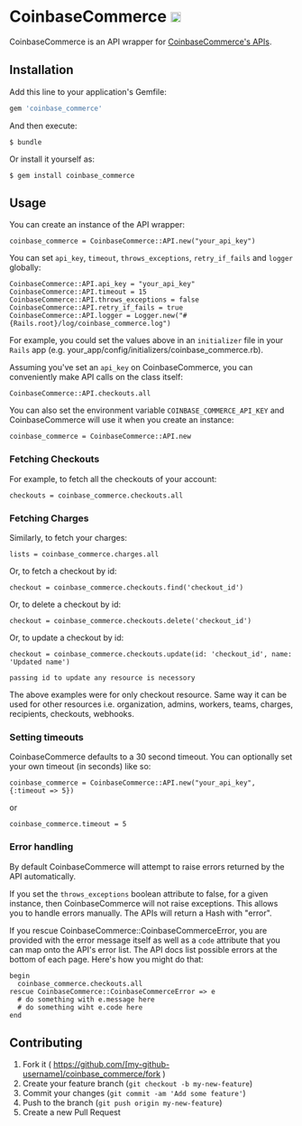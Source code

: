 # CoinbaseCommerce <a href="https://commerce.coinbase.com/docs/api/"><img src="https://commerce.coinbase.com/landing/logo.svg" height="18"></a>

CoinbaseCommerce is an API wrapper for [CoinbaseCommerce's APIs](https://commerce.coinbase.com/docs/api/).

## Installation

Add this line to your application's Gemfile:

```ruby
gem 'coinbase_commerce'
```

And then execute:

    $ bundle

Or install it yourself as:

    $ gem install coinbase_commerce

## Usage

You can create an instance of the API wrapper:

    coinbase_commerce = CoinbaseCommerce::API.new("your_api_key")

You can set `api_key`, `timeout`, `throws_exceptions`, `retry_if_fails` and `logger` globally:

    CoinbaseCommerce::API.api_key = "your_api_key"
    CoinbaseCommerce::API.timeout = 15
    CoinbaseCommerce::API.throws_exceptions = false
    CoinbaseCommerce::API.retry_if_fails = true
    CoinbaseCommerce::API.logger = Logger.new("#{Rails.root}/log/coinbase_commerce.log")


For example, you could set the values above in an `initializer` file in your `Rails` app (e.g. your\_app/config/initializers/coinbase_commerce.rb).

Assuming you've set an `api_key` on CoinbaseCommerce, you can conveniently make API calls on the class itself:

    CoinbaseCommerce::API.checkouts.all

You can also set the environment variable `COINBASE_COMMERCE_API_KEY` and CoinbaseCommerce will use it when you create an instance:

    coinbase_commerce = CoinbaseCommerce::API.new


### Fetching Checkouts

For example, to fetch all the checkouts of your account:

    checkouts = coinbase_commerce.checkouts.all

### Fetching Charges

Similarly, to fetch your charges:

    lists = coinbase_commerce.charges.all

Or, to fetch a checkout by id:

    checkout = coinbase_commerce.checkouts.find('checkout_id')

Or, to delete a checkout by id:

    checkout = coinbase_commerce.checkouts.delete('checkout_id')


Or, to update a checkout by id:

    checkout = coinbase_commerce.checkouts.update(id: 'checkout_id', name: 'Updated name')

    passing id to update any resource is necessory

The above examples were for only checkout resource. Same way it can be used for other resources i.e. organization,
admins, workers, teams, charges, recipients, checkouts, webhooks.

### Setting timeouts

CoinbaseCommerce defaults to a 30 second timeout. You can optionally set your own timeout (in seconds) like so:

    coinbase_commerce = CoinbaseCommerce::API.new("your_api_key", {:timeout => 5})

or

    coinbase_commerce.timeout = 5

### Error handling

By default CoinbaseCommerce will attempt to raise errors returned by the API automatically.

If you set the `throws_exceptions` boolean attribute to false, for a given instance,
then CoinbaseCommerce will not raise exceptions. This allows you to handle errors manually. The
APIs will return a Hash with "error".

If you rescue CoinbaseCommerce::CoinbaseCommerceError, you are provided with the error message itself as well as
a `code` attribute that you can map onto the API's error list. The API docs list possible errors
at the bottom of each page. Here's how you might do that:

    begin
      coinbase_commerce.checkouts.all
    rescue CoinbaseCommerce::CoinbaseCommerceError => e
      # do something with e.message here
      # do something wiht e.code here
    end

## Contributing

1. Fork it ( https://github.com/[my-github-username]/coinbase_commerce/fork )
2. Create your feature branch (`git checkout -b my-new-feature`)
3. Commit your changes (`git commit -am 'Add some feature'`)
4. Push to the branch (`git push origin my-new-feature`)
5. Create a new Pull Request
